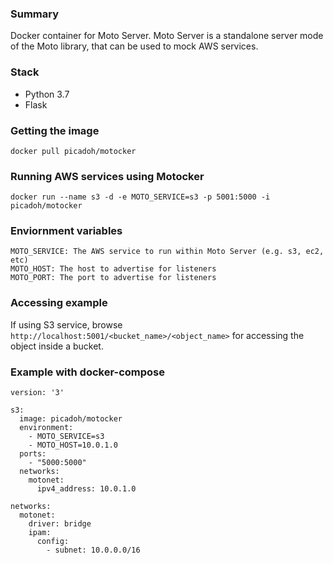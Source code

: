 ### Summary

Docker container for Moto Server.
Moto Server is a standalone server mode of the Moto library, that can be used to mock AWS services.

### Stack

* Python 3.7
* Flask

### Getting the image

    docker pull picadoh/motocker

### Running AWS services using Motocker

    docker run --name s3 -d -e MOTO_SERVICE=s3 -p 5001:5000 -i picadoh/motocker

### Enviornment variables

    MOTO_SERVICE: The AWS service to run within Moto Server (e.g. s3, ec2, etc)
    MOTO_HOST: The host to advertise for listeners
    MOTO_PORT: The port to advertise for listeners

### Accessing example

If using S3 service, browse ```http://localhost:5001/<bucket_name>/<object_name>``` for accessing the object inside a bucket.

### Example with docker-compose

    version: '3'

    s3:
      image: picadoh/motocker
      environment:
        - MOTO_SERVICE=s3
        - MOTO_HOST=10.0.1.0
      ports:
        - "5000:5000"
      networks:
        motonet:
          ipv4_address: 10.0.1.0

    networks:                             
      motonet:                          
        driver: bridge                
        ipam:                         
          config:                       
            - subnet: 10.0.0.0/16   

